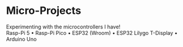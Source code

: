 # Micro-Projects
Experimenting with the microcontrollers I have!
<br>
Rasp-Pi 5 • Rasp-Pi Pico • ESP32 (Wroom) • ESP32 Lilygo T-Display • Arduino Uno
